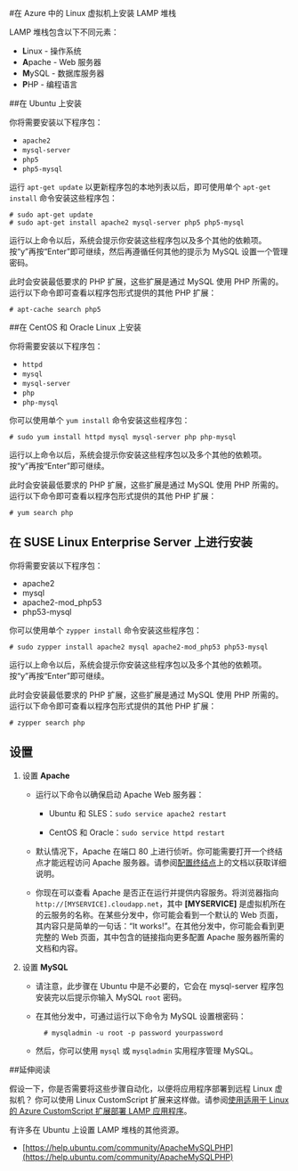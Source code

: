 <properties
	pageTitle="在 Linux 虚拟机上安装 LAMP 堆栈"
	description="了解如何在 Azure 中的 Linux 虚拟机 (VM) 上安装 LAMP 堆栈。可以在 Ubuntu 或 CentOS 上进行安装。"
	services="virtual-machines"
	documentationCenter=""
	authors="szarkos"
	manager="timlt"
	editor=""/>

<tags
	ms.service="virtual-machines"
	ms.date="07/29/2015"
	wacn.date="09/18/2015"/>



#在 Azure 中的 Linux 虚拟机上安装 LAMP 堆栈

LAMP 堆栈包含以下不同元素：

- **L**inux - 操作系统
- **A**pache - Web 服务器
- **M**ySQL - 数据库服务器
- **P**HP - 编程语言


##在 Ubuntu 上安装

你将需要安装以下程序包：

- `apache2`
- `mysql-server`
- `php5`
- `php5-mysql`

运行 `apt-get update` 以更新程序包的本地列表以后，即可使用单个 `apt-get install` 命令安装这些程序包：

	# sudo apt-get update
	# sudo apt-get install apache2 mysql-server php5 php5-mysql

运行以上命令以后，系统会提示你安装这些程序包以及多个其他的依赖项。按“y”再按“Enter”即可继续，然后再遵循任何其他的提示为 MySQL 设置一个管理密码。

此时会安装最低要求的 PHP 扩展，这些扩展是通过 MySQL 使用 PHP 所需的。运行以下命令即可查看以程序包形式提供的其他 PHP 扩展：

	# apt-cache search php5


##在 CentOS 和 Oracle Linux 上安装

你将需要安装以下程序包：

- `httpd`
- `mysql`
- `mysql-server`
- `php`
- `php-mysql`

你可以使用单个 `yum install` 命令安装这些程序包：

	# sudo yum install httpd mysql mysql-server php php-mysql

运行以上命令以后，系统会提示你安装这些程序包以及多个其他的依赖项。按“y”再按“Enter”即可继续。

此时会安装最低要求的 PHP 扩展，这些扩展是通过 MySQL 使用 PHP 所需的。运行以下命令即可查看以程序包形式提供的其他 PHP 扩展：

	# yum search php


## 在 SUSE Linux Enterprise Server 上进行安装

你将需要安装以下程序包：

- apache2
- mysql
- apache2-mod\_php53
- php53-mysql

你可以使用单个 `zypper install` 命令安装这些程序包：

	# sudo zypper install apache2 mysql apache2-mod_php53 php53-mysql

运行以上命令以后，系统会提示你安装这些程序包以及多个其他的依赖项。按“y”再按“Enter”即可继续。

此时会安装最低要求的 PHP 扩展，这些扩展是通过 MySQL 使用 PHP 所需的。运行以下命令即可查看以程序包形式提供的其他 PHP 扩展：

	# zypper search php


设置
----------

1. 设置 **Apache**

	- 运行以下命令以确保启动 Apache Web 服务器：

		- Ubuntu 和 SLES：`sudo service apache2 restart`

		- CentOS 和 Oracle：`sudo service httpd restart`

	- 默认情况下，Apache 在端口 80 上进行侦听。你可能需要打开一个终结点才能远程访问 Apache 服务器。请参阅[配置终结点](/documentation/articles/virtual-machines-set-up-endpoints)上的文档以获取详细说明。

	- 你现在可以查看 Apache 是否正在运行并提供内容服务。将浏览器指向 `http://[MYSERVICE].cloudapp.net`，其中 **[MYSERVICE]** 是虚拟机所在的云服务的名称。在某些分发中，你可能会看到一个默认的 Web 页面，其内容只是简单的一句话：“It works!”。在其他分发中，你可能会看到更完整的 Web 页面，其中包含的链接指向更多配置 Apache 服务器所需的文档和内容。

2. 设置 **MySQL**

	- 请注意，此步骤在 Ubuntu 中是不必要的，它会在 mysql-server 程序包安装完以后提示你输入 MySQL `root` 密码。

	- 在其他分发中，可通过运行以下命令为 MySQL 设置根密码：

			# mysqladmin -u root -p password yourpassword

	- 然后，你可以使用 `mysql` 或 `mysqladmin` 实用程序管理 MySQL。


##延伸阅读

假设一下，你是否需要将这些步骤自动化，以便将应用程序部署到远程 Linux 虚拟机？ 你可以使用 Linux CustomScript 扩展来这样做。请参阅[使用适用于 Linux 的 Azure CustomScript 扩展部署 LAMP 应用程序](/documentation/articles/virtual-machines-linux-script-lamp)。

有许多在 Ubuntu 上设置 LAMP 堆栈的其他资源。

- [https://help.ubuntu.com/community/ApacheMySQLPHP](https://help.ubuntu.com/community/ApacheMySQLPHP)

<!---HONumber=70-->